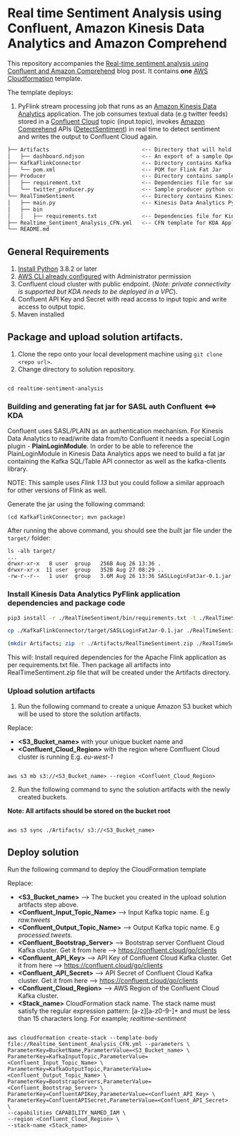 #  Real time Sentiment Analysis using Confluent, Amazon Kinesis Data Analytics and Amazon Comprehend

  
This repository accompanies the [Real-time sentiment analysis using Confluent and Amazon Comprehend](https://aws.amazon.com/blogs/machine-learning/build-and-visualize-a-real-time-fraud-prevention-system-using-amazon-fraud-detector/) blog post. It contains **one** [AWS Cloudformation](https://aws.amazon.com/cloudformation/) template. 

The template deploys:
1. PyFlink stream processing job that runs as an [Amazon Kinesis Data Analytics](https://aws.amazon.com/kinesis/data-analytics/) application. The job consumes textual data (e.g twitter feeds) stored in a [Confluent Cloud](https://www.confluent.io/) topic (input.topic), invokes [Amazon Comprehend](https://aws.amazon.com/comprehend/) APIs ([DetectSentiment](https://docs.aws.amazon.com/comprehend/latest/APIReference/API_DetectSentiment.html)) in real time to detect sentiment and writes the output to Confluent Cloud again.


```bash
├── Artifacts                             <-- Directory that will hold solution Artifacts
│   ├── dashboard.ndjson                  <-- An export of a sample OpenSearch dashboard to visualise transaction data
├── KafkaFlinkConnector                   <-- Directory contains Kafka connector for Flink.
│   └── pom.xml                           <-- POM for Flink Fat Jar
├── Producer                              <-- Directory contains sample twitter producer code.
│   ├── requirement.txt                   <-- Dependencies file for sample producer
│   └── twitter_producer.py               <-- Sample producer python code
└── RealTimeSentiment                     <-- Directory contains Kinesis Data Analytics PyFlink application code 
│   ├── main.py                           <-- Kinesis Data Analytics PyFlink application code 
│   ├── bin
│   │   ├── requirements.txt              <-- Dependencies file for Kinesis Data Analytics PyFlink application code 
├── Realtime_Sentiment_Analysis_CFN.yml   <-- CFN template for KDA Application
└── README.md
```


## General Requirements

1. [Install Python](https://realpython.com/installing-python/) 3.8.2 or later
2. [AWS CLI already configured](https://docs.aws.amazon.com/cli/latest/userguide/cli-chap-configure.html) with Administrator permission
3. Confluent cloud cluster with public endpoint. (*Note: private connectivity is supported but KDA needs to be deployed in a VPC*).
4. Confluent API Key and Secret with read access to input topic and write access to output topic.
5. Maven installed


## Package and upload solution artifacts.

1. Clone the repo onto your local development machine using `git clone <repo url>`.
2. Change directory to solution repository.

```

cd realtime-sentiment-analysis
```

### Building and generating fat jar for SASL auth Confluent <==> KDA

Confluent uses SASL/PLAIN as an authentication mechanism. For Kinesis Data Analytics to read/write data from/to Confluent it needs a special Login plugin - **PlainLoginModule**. In order to be able to reference the PlainLoginModule in Kinesis Data Analytics apps we need to build a fat jar containing the Kafka SQL/Table API connector as well as the kafka-clients library.

NOTE: This sample uses *Flink 1.13* but you could follow a similar approach for other versions of Flink as well.

Generate the jar using the following command:

```
(cd KafkaFlinkConnector; mvn package)
```

After running the above command, you should see the built jar file under the `target/` folder:

```
ls -alh target/
...
drwxr-xr-x   8 user  group   256B Aug 26 13:36 .
drwxr-xr-x  11 user  group   352B Aug 27 08:29 ..
-rw-r--r--   1 user  group   3.6M Aug 26 13:36 SASLLoginFatJar-0.1.jar

```

### Install Kinesis Data Analytics PyFlink application dependencies and package code

```bash
pip3 install -r ./RealTimeSentiment/bin/requirements.txt -t ./RealTimeSentiment/lib/packages

cp ./KafkaFlinkConnector/target/SASLLoginFatJar-0.1.jar ./RealTimeSentiment/lib

(mkdir Artifacts; zip -r ./Artifacts/RealTimeSentiment.zip ./RealTimeSentiment)
```

This will:
Install required dependencies for the Apache Flink application as per requirements.txt file.
Then package all artifacts into RealTimeSentiment.zip file that will be created under the Artifacts directory. 


### Upload solution artifacts

1. Run the following command to create a unique Amazon S3 bucket which will be used to store the solution artifacts.

Replace:
* **<S3_Bucket_name>** with your unique bucket name and 
* **<Confluent_Cloud_Region>** with the region where Comfluent Cloud cluster is running E.g. *eu-west-1* 

```

aws s3 mb s3://<S3_Bucket_name> --region <Confluent_Cloud_Region>
```


2. Run the following command to sync the solution artifacts with the newly created buckets. 

**Note: All artifacts should be stored on the bucket root**

```

aws s3 sync ./Artifacts/ s3://<S3_Bucket_name>
```


## Deploy solution


Run the following command to deploy the CloudFormation template

Replace:

* **<S3_Bucket_name>** --> The bucket you created in the upload solution artifacts step above.
* **<Confluent_Input_Topic_Name>** --> Input Kafka topic name. E.g *raw.tweets*
* **<Confluent_Output_Topic_Name>** --> Output Kafka topic name. E.g *processed.tweets*.
* **<Confluent_Bootstrap_Server>** --> Bootstrap server Confluent Cloud Kafka cluster. Get it from here --> https://confluent.cloud/go/clients
* **<Confluent_API_Key>** --> API Key of Confluent Cloud Kafka cluster. Get it from here --> https://confluent.cloud/go/clients
* **<Confluent_API_Secret>** --> API Secret of Confluent Cloud Kafka cluster. Get it from here --> https://confluent.cloud/go/clients
* **<Confluent_Cloud_Region>** --> AWS Region of the Confluent Cloud Kafka cluster.
* **<Stack_name>** CloudFormation stack name. The stack name must satisfy the regular expression pattern: [a-z][a-z0-9\-]+ and must be less than 15 characters long. For example; *realtime-sentiment*

```

aws cloudformation create-stack --template-body file://Realtime_Sentiment_Analysis_CFN.yml --parameters \
ParameterKey=BucketName,ParameterValue=<S3_Bucket_name> \
ParameterKey=KafkaInputTopic,ParameterValue=<Confluent_Input_Topic_Name> \
ParameterKey=KafkaOutputTopic,ParameterValue=<Confluent_Output_Topic_Name> \
ParameterKey=BootstrapServers,ParameterValue=<Confluent_Bootstrap_Server> \
ParameterKey=ConfluentAPIKey,ParameterValue=<Confluent_API_Key> \
ParameterKey=ConfluentAPISecret,ParameterValue=<Confluent_API_Secret> \
--capabilities CAPABILITY_NAMED_IAM \
--region <Confluent_Cloud_Region> \
--stack-name <Stack_name>
```

